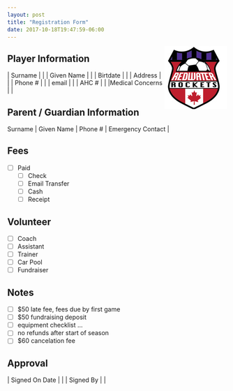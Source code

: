 ```yaml
---
layout: post
title: "Registration Form"
date: 2017-10-18T19:47:59-06:00
---
```

<img align="right" src="/images/rocketslogo_small.jpg" >


## Player Information

| Surname | |
| Given Name | |
| Birtdate | |
| Address | |
| Phone # | |
| email | |
| AHC # | |
|Medical Concerns | |

## Parent / Guardian Information

Surname |
Given Name |
Phone # |
Emergency Contact |

## Fees

- [ ] Paid
  - [ ] Check
  - [ ] Email Transfer
  - [ ] Cash
  - [ ] Receipt 

## Volunteer

- [ ] Coach
- [ ] Assistant
- [ ] Trainer
- [ ] Car Pool
- [ ] Fundraiser

## Notes

- [ ] $50 late fee, fees due by first game
- [ ] $50 fundraising deposit
- [ ] equipment checklist ...
- [ ] no refunds after start of season
- [ ] $60 cancelation fee

## Approval

| Signed On Date | |
| Signed By | |


